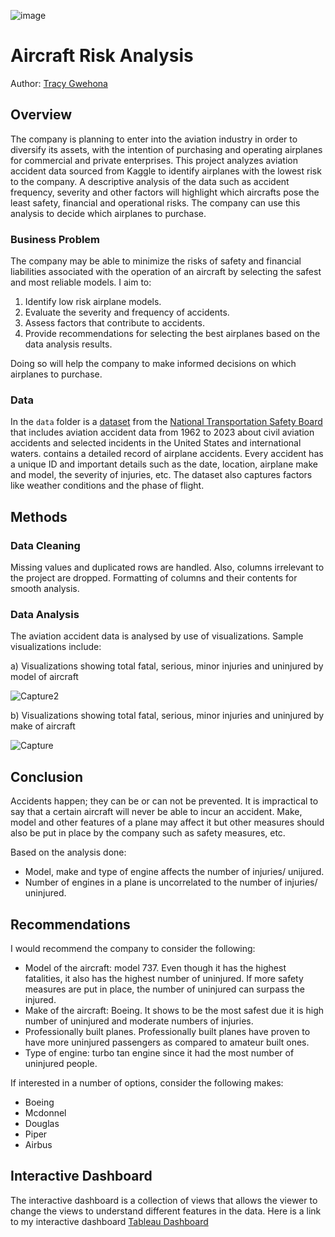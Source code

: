 
![image](https://github.com/user-attachments/assets/53fedee9-4f05-4963-b415-7b943f1e7ae0)

# Aircraft Risk Analysis 

Author: [Tracy Gwehona](tracy.gwehona@student.moringaschool.com)

## Overview

The company is planning to enter into the aviation industry in order to diversify its assets, with the intention of purchasing and operating airplanes for commercial and private enterprises. This project analyzes aviation accident data sourced from Kaggle to identify airplanes with the lowest risk to the company.
A descriptive analysis of the data such as accident frequency, severity and other factors will highlight which aircrafts pose the least safety, financial and operational risks.
The company can use this analysis to decide which airplanes to purchase.

### Business Problem

The company may be able to minimize the risks of safety and financial liabilities associated with the operation of an aircraft by selecting the safest and most reliable models.
I aim to:
1. Identify low risk airplane models.
2. Evaluate the severity and frequency of accidents.
3. Assess factors that contribute to accidents.
4. Provide recommendations for selecting the best airplanes based on the data analysis results.

Doing so will help the company to make informed decisions on which airplanes to purchase.

### Data

In the `data` folder is a [dataset](https://www.kaggle.com/datasets/khsamaha/aviation-accident-database-synopses) from the [National Transportation Safety Board](https://www.ntsb.gov/Pages/home.aspx) that includes aviation accident data from 1962 to 2023 about civil aviation accidents and selected incidents in the United States and international waters.  contains a detailed record of airplane accidents. Every accident has a unique ID and important details such as the date, location, airplane make and model, the severity of injuries, etc. The dataset also captures factors like weather conditions and the phase of flight.

## Methods
### Data Cleaning
Missing values and duplicated rows are handled. Also, columns irrelevant to the project are dropped. Formatting of columns and their contents for smooth analysis.

### Data Analysis
The aviation accident data is analysed by use of visualizations.
Sample visualizations include:

 a) Visualizations showing total fatal, serious, minor injuries and uninjured by model of aircraft
 
![Capture2](https://github.com/user-attachments/assets/796d80d5-fab5-4718-bad6-03cc6d3569b2)

 b) Visualizations showing total fatal, serious, minor injuries and uninjured by make of aircraft
 
![Capture](https://github.com/user-attachments/assets/7d46c77b-39b8-4e57-b5f9-95ae30c1f547)

## Conclusion

Accidents happen; they can be or can not be prevented. It is impractical to say that a certain aircraft will never be able to incur an accident. Make, model and other features of a plane may affect it but other measures should also be put in place by the company such as safety measures, etc.

Based on the analysis done:
- Model, make and type of engine affects the number of injuries/ unijured. 
- Number of engines in a plane is uncorrelated to the number of injuries/ uninjured.

## Recommendations

I would recommend the company to consider the following:
- Model of the aircraft: model 737. Even though it has the highest fatalities, it also has the highest number of uninjured. If more safety measures are put in place, the number of uninjured can surpass the injured.
- Make of the aircraft: Boeing. It shows to be the most safest due it is high number of uninjured and moderate numbers of injuries.
- Professionally built planes. Professionally built planes have proven to have more uninjured passengers as compared to amateur built ones.
- Type of engine: turbo tan engine since it had the most number of uninjured people.

If interested in a number of options, consider the following makes:
- Boeing 
- Mcdonnel 
- Douglas
- Piper
- Airbus

## Interactive Dashboard

The interactive dashboard is a collection of views that allows the viewer to change the views to understand different features in the data. Here is a link to my interactive dashboard [Tableau Dashboard](https://public.tableau.com/app/profile/tracy.gwehona/viz/AviationAccidentsNTSB1948-2022/AviationInjuriesDashboard)